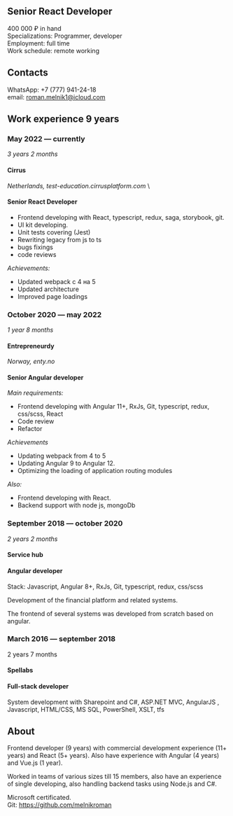 ## Senior React Developer

400 000 ₽ in hand \
Specializations: Programmer, developer \
Employment: full time \
Work schedule: remote working

## Contacts

WhatsApp: +7 (777) 941-24-18 \
email: roman.melnik1@icloud.com

## Work experience 9 years

### May 2022 — currently

_3 years 2 months_

#### Cirrus

_Netherlands, test-education.cirrusplatform.com_ \

#### Senior React Developer

* Frontend developing with React, typescript, redux, saga, storybook, git.
* UI kit developing.
* Unit tests covering (Jest)
* Rewriting legacy from js to ts
* bugs fixings
* code reviews

_Achievements:_

* Updated webpack с 4 на 5
* Updated architecture
* Improved page loadings

### October 2020 — may 2022

_1 year 8 months_

#### Entrepreneurdy

_Norway, enty.no_

#### Senior Angular developer

_Main requirements:_

* Frontend developing with Angular 11+, RxJs, Git, typescript, redux, css/scss, React
* Code review
* Refactor

_Achievements_

* Updating webpack from 4 to 5
* Updating Angular 9 to Angular 12.
* Optimizing the loading of application routing modules

_Also:_

* Frontend developing with React.
* Backend support with node js, mongoDb

### September 2018 — october 2020

_2 years 2 months_
#### Service hub

#### Angular developer
Stack: Javascript, Angular 8+, RxJs, Git, typescript, redux, css/scss

Development of the financial platform and related systems.

The frontend of several systems was developed from scratch based
on angular.

### March 2016 — september 2018
2 years 7 months
#### Spellabs

#### Full-stack developer
System development with Sharepoint and C#, ASP.NET MVC, AngularJS , Javascript, HTML/CSS, MS SQL,
PowerShell, XSLT, tfs


## About

Frontend developer (9 years) with commercial development experience (11+ years) and React (5+ years). Also have experience with Angular (4 years) and Vue.js (1 year).

Worked in teams of various sizes till 15 members, also have an experience of single developing, also handling backend tasks using Node.js and C#.

Microsoft certificated. \
Git: https://github.com/melnikroman
